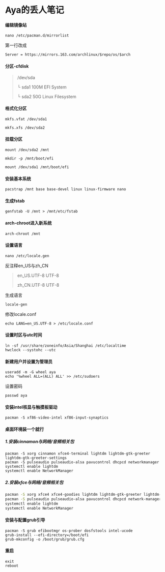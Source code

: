 # Aya的丢人笔记

#### **编辑镜像站**

```
nano /etc/pacman.d/mirrorlist
```

第一行改成

```
Server = https://mirrors.163.com/archlinux/$repo/os/$arch
```

#### **分区-cfdisk**

> /dev/sda
>
> └ sda1	100M	EFI System
>
> └ sda2	50G	Linux Filesystem

#### **格式化分区**

```
mkfs.vfat /dev/sda1

mkfs.xfs /dev/sda2
```

#### **挂载分区**

```
mount /dev/sda2 /mnt

mkdir -p /mnt/boot/efi

mount /dev/sda1 /mnt/boot/efi
```

#### **安装基本系统**

```
pacstrap /mnt base base-devel linux linux-firmware nano
```

#### **生成fstab**

```
genfstab -U /mnt > /mnt/etc/fstab
```

#### **arch-chroot进入新系统**

```
arch-chroot /mnt
```

#### **设置语言**

```
nano /etc/locale.gen
```

反注释en_US与zh_CN

> en_US.UTF-8 UTF-8
>
> zh_CN.UTF-8 UTF-8

生成语言

```
locale-gen
```

修改locale.conf

```
echo LANG=en_US.UTF-8 > /etc/locale.conf
```

#### 设置时区与utc时间

```
ln -sf /usr/share/zoneinfo/Asia/Shanghai /etc/localtime
hwclock --systohc --utc
```


#### **新建用户**并设置为管理员

```
useradd -m -G wheel aya
echo '%wheel ALL=(ALL) ALL' >> /etc/sudoers
```

设置密码

```
passwd aya
```

#### 安装intel核显与触摸板驱动

```
pacman -S xf86-video-intel xf86-input-synaptics
```
#### 桌面环境装一个就行

##### 1.安装cinnamon与网络/音频相关包

```
pacman -S xorg cinnamon xfce4-terminal lightdm lightdm-gtk-greeter lightdm-gtk-greeter-settings
pacman -S pulseaudio pulseaudio-alsa pavucontrol dhcpcd networkmanager
systemctl enable lightdm
systemctl enable NetworkManager
```

##### 2.安装xfce与网络/音频相关包

```bash
pacman -S xorg xfce4 xfce4-goodies lightdm lightdm-gtk-greeter lightdm-gtk-greeter-settings 
pacman -S pulseaudio pulseaudio-alsa pavucontrol dhcpcd network-manager-applet
systemctl enable lightdm
systemctl enable NetworkManager
```

#### 安装与配置grub引导

```
pacman -S grub efibootmgr os-prober dosfstools intel-ucode
grub-install --efi-directory=/boot/efi
grub-mkconfig -o /boot/grub/grub.cfg
```

#### 重启
```
exit
reboot
```
